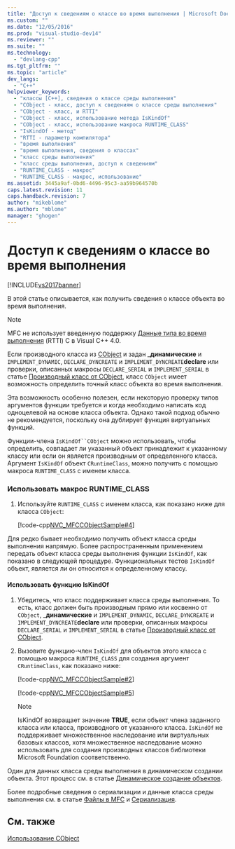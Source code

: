 ```yaml
---
title: "Доступ к сведениям о классе во время выполнения | Microsoft Docs"
ms.custom: ""
ms.date: "12/05/2016"
ms.prod: "visual-studio-dev14"
ms.reviewer: ""
ms.suite: ""
ms.technology: 
  - "devlang-cpp"
ms.tgt_pltfrm: ""
ms.topic: "article"
dev_langs: 
  - "C++"
helpviewer_keywords: 
  - "классы [C++], сведения о классе среды выполнения"
  - "CObject - класс, доступ к сведениям о классе среды выполнения"
  - "CObject - класс, и RTTI"
  - "CObject - класс, использование метода IsKindOf"
  - "CObject - класс, использование макроса RUNTIME_CLASS"
  - "IsKindOf - метод"
  - "RTTI - параметр компилятора"
  - "время выполнения"
  - "время выполнения, сведения о классах"
  - "класс среды выполнения"
  - "класс среды выполнения, доступ к сведениям"
  - "RUNTIME_CLASS - макрос"
  - "RUNTIME_CLASS - макрос, использование"
ms.assetid: 3445a9af-0bd6-4496-95c3-aa59b964570b
caps.latest.revision: 11
caps.handback.revision: 7
author: "mikeblome"
ms.author: "mblome"
manager: "ghogen"
---
```

# Доступ к сведениям о классе во время выполнения
[!INCLUDE[vs2017banner](../assembler/inline/includes/vs2017banner.md)]

В этой статье описывается, как получить сведения о классе объекта во время выполнения.  
  
> [!NOTE]
>  MFC не использует введенную поддержку [Данные типа во время выполнения](../Topic/Run-Time%20Type%20Information.md) \(RTTI\) C в Visual C\+\+ 4.0.  
  
 Если производного класса из [CObject](../Topic/CObject%20Class.md) и задан \_**динамические** и `IMPLEMENT_DYNAMIC`, `DECLARE_DYNCREATE` и `IMPLEMENT_DYNCREATE`**declare** или проверки, описанных макросы `DECLARE_SERIAL` и `IMPLEMENT_SERIAL` в статье [Производный класс от CObject](../mfc/deriving-a-class-from-cobject.md), класс `CObject` имеет возможность определить точный класс объекта во время выполнения.  
  
 Эта возможность особенно полезен, если некоторую проверку типов аргументов функции требуется и когда необходимо написать код одноцелевой на основе класса объекта.  Однако такой подход обычно не рекомендуется, поскольку она дублирует функция виртуальных функций.  
  
 Функции\-члена `IsKindOf``CObject` можно использовать, чтобы определить, совпадает ли указанный объект принадлежит к указанному классу или если он является производным от определенного класса.  Аргумент `IsKindOf` объект `CRuntimeClass`, можно получить с помощью макроса `RUNTIME_CLASS` с именем класса.  
  
### Использовать макрос RUNTIME\_CLASS  
  
1.  Используйте `RUNTIME_CLASS` с именем класса, как показано ниже для класса `CObject`:  
  
     [!code-cpp[NVC_MFCCObjectSample#4](../mfc/codesnippet/CPP/accessing-run-time-class-information_1.cpp)]  
  
 Для редко бывает необходимо получить объект класса среды выполнения напрямую.  Более распространенным применением передать объект класса среды выполнения функции `IsKindOf`, как показано в следующей процедуре.  Функциональных тестов `IsKindOf` объект, является ли он относится к определенному классу.  
  
#### Использовать функцию IsKindOf  
  
1.  Убедитесь, что класс поддерживает класса среды выполнения.  То есть, класс должен быть производным прямо или косвенно от `CObject`, \_**динамические** и `IMPLEMENT_DYNAMIC`, `DECLARE_DYNCREATE` и `IMPLEMENT_DYNCREATE`**declare** или проверки, описанных макросы `DECLARE_SERIAL` и `IMPLEMENT_SERIAL` в статье [Производный класс от CObject](../mfc/deriving-a-class-from-cobject.md).  
  
2.  Вызовите функцию\-член `IsKindOf` для объектов этого класса с помощью макроса `RUNTIME_CLASS` для создания аргумент `CRuntimeClass`, как показано ниже:  
  
     [!code-cpp[NVC_MFCCObjectSample#2](../mfc/codesnippet/CPP/accessing-run-time-class-information_2.h)]  
  
     [!code-cpp[NVC_MFCCObjectSample#5](../mfc/codesnippet/CPP/accessing-run-time-class-information_3.cpp)]  
  
    > [!NOTE]
    >  IsKindOf возвращает значение **TRUE**, если объект члена заданного класса или класса, производного от указанного класса.  `IsKindOf` не поддерживает множественное наследование или виртуальных базовых классов, хотя множественное наследование можно использовать для создания производных классов библиотеки Microsoft Foundation соответственно.  
  
 Один для данных класса среды выполнения в динамическом создании объекта.  Этот процесс см. в статье [Динамическое создание объектов](../Topic/Dynamic%20Object%20Creation.md).  
  
 Более подробные сведения о сериализации и данные класса среды выполнения см. в статье [Файлы в MFC](../mfc/files-in-mfc.md) и [Сериализация](../Topic/Serialization%20in%20MFC.md).  
  
## См. также  
 [Использование CObject](../mfc/using-cobject.md)